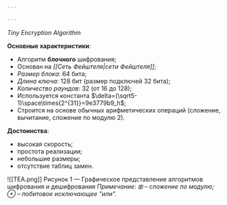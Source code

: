 ```yaml
---

---
```

*Tiny Encryption Algorithm*

**Основные характеристики**:
- Алгоритм **блочного** шифрования;
- Основан на *[[Сеть Фейштеля|сети Фейштеля]]*;
- *Размер блока*: 64 бита;
- *Длина ключа*: 128 бит (размер подключей 32 бита);
- *Количество раундов*: 32 (от 16 до 128);
- Используется константа $\delta=(\sqrt5-1)\space\times{2^{31}}=9e3779b9_h$;
- Строится на основе обычных арифметических операций (сложение, вычитание, сложение по модулю $2$).

**Достоинства**:
- высокая скорость;
- простота реализации;
- небольшие размеры;
- отсутствие таблиц замен.

![[TEA.png]]
Рисунок 1 — Графическое представление алгоритмов шифрования и дешифрования
*Примечание: $\boxplus$ – сложение по модулю; $\oplus$ – побитовое исключающее "или".*

